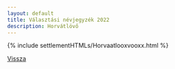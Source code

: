 ```yaml
---
layout: default
title: Választási névjegyzék 2022
description: Horvátlövő
---
```


{% include settlementHTMLs/Horvaatlooxvooxx.html %}

[Vissza](./)